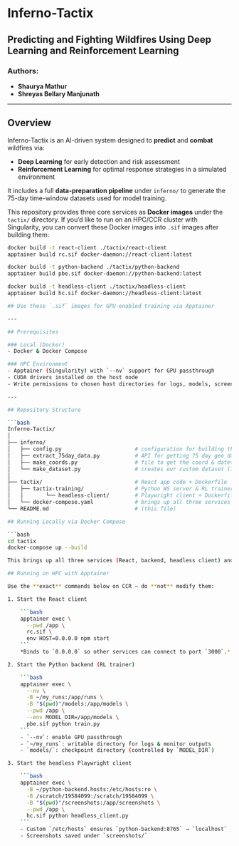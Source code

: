 # Inferno-Tactix

## Predicting and Fighting Wildfires Using Deep Learning and Reinforcement Learning

### Authors:
- **Shaurya Mathur**
- **Shreyas Bellary Manjunath**

---

## Overview

Inferno-Tactix is an AI-driven system designed to **predict** and **combat** wildfires via:  
- **Deep Learning** for early detection and risk assessment  
- **Reinforcement Learning** for optimal response strategies in a simulated environment  

It includes a full **data-preparation pipeline** under `inferno/` to generate the 75-day time-window datasets used for model training.

This repository provides three core services as **Docker images** under the `tactix/` directory. If you’d like to run on an HPC/CCR cluster with Singularity, you can convert these Docker images into `.sif` images after building them:

```bash
docker build -t react-client ./tactix/react-client
apptainer build rc.sif docker-daemon://react-client:latest

docker build -t python-backend ./tactix/python-backend
apptainer build pbe.sif docker-daemon://python-backend:latest

docker build -t headless-client ./tactix/headless-client
apptainer build hc.sif docker-daemon://headless-client:latest

## Use these `.sif` images for GPU-enabled training via Apptainer

---

## Prerequisites

### Local (Docker)
- Docker & Docker Compose

### HPC Environment
- Apptainer (Singularity) with `--nv` support for GPU passthrough  
- CUDA drivers installed on the host node  
- Write permissions to chosen host directories for logs, models, screenshots, etc.

---

## Repository Structure

```bash
Inferno-Tactix/
│
├── inferno/
│   ├── config.py                       # configuration for building the dataset
│   ├── extract_75day_data.py           # API for getting 75 day geo data window for predictions
│   ├── make_coords.py                  # file to get the coord & datetime pairs of Wildfire/No-Wildire
│   └── make_dataset.py                 # creates our custom dataset (10M+ datapoints)
│
├── tactix/                             # React app code + Dockerfile     
│   ├── tactix-training/                # Python WS server & RL trainer + Dockerfile
│   │       └── headless-client/        # Playwright client + Dockerfile
│   └── docker-compose.yaml             # brings up all three services locally
└── README.md                           # (this file)

## Running Locally via Docker Compose

```bash
cd tactix
docker-compose up --build

This brings up all three services (React, backend, headless client) and wires them automatically.

## Running on HPC with Apptainer

Use the **exact** commands below on CCR — do **not** modify them:

1. Start the React client

    ```bash
    apptainer exec \
      --pwd /app \
      rc.sif \
      env HOST=0.0.0.0 npm start
    ```
    *Binds to `0.0.0.0` so other services can connect to port `3000`.*

2. Start the Python backend (RL trainer)

    ```bash
    apptainer exec \
      --nv \
      -B ~/my_runs:/app/runs \
      -B "$(pwd)"/models:/app/models \
      --pwd /app \
      --env MODEL_DIR=/app/models \
      pbe.sif python train.py
    ```
    - `--nv`: enable GPU passthrough  
    - `~/my_runs`: writable directory for logs & monitor outputs  
    - `models/`: checkpoint directory (controlled by `MODEL_DIR`)

3. Start the headless Playwright client

    ```bash
    apptainer exec \
      -B ~/python-backend.hosts:/etc/hosts:ro \
      -B /scratch/19584099:/scratch/19584099 \
      -B "$(pwd)"/screenshots:/app/screenshots \
      --pwd /app \
      hc.sif python headless_client.py
    ```
    - Custom `/etc/hosts` ensures `python-backend:8765` → `localhost`  
    - Screenshots saved under `screenshots/`
